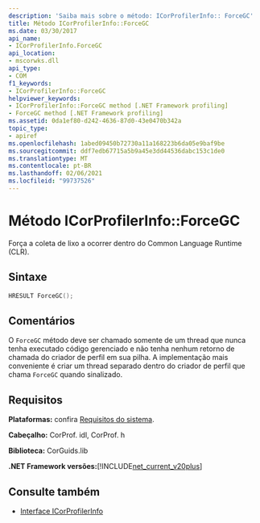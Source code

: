 ```yaml
---
description: 'Saiba mais sobre o método: ICorProfilerInfo:: ForceGC'
title: Método ICorProfilerInfo::ForceGC
ms.date: 03/30/2017
api_name:
- ICorProfilerInfo.ForceGC
api_location:
- mscorwks.dll
api_type:
- COM
f1_keywords:
- ICorProfilerInfo::ForceGC
helpviewer_keywords:
- ICorProfilerInfo::ForceGC method [.NET Framework profiling]
- ForceGC method [.NET Framework profiling]
ms.assetid: 0da1ef80-d242-4636-87d0-43e0470b342a
topic_type:
- apiref
ms.openlocfilehash: 1abed09450b72730a11a168223b6da05e9baf9be
ms.sourcegitcommit: ddf7edb67715a5b9a45e3dd44536dabc153c1de0
ms.translationtype: MT
ms.contentlocale: pt-BR
ms.lasthandoff: 02/06/2021
ms.locfileid: "99737526"
---
```

# <a name="icorprofilerinfoforcegc-method"></a>Método ICorProfilerInfo::ForceGC

Força a coleta de lixo a ocorrer dentro do Common Language Runtime (CLR).  
  
## <a name="syntax"></a>Sintaxe  
  
```cpp  
HRESULT ForceGC();  
```  
  
## <a name="remarks"></a>Comentários  

 O `ForceGC` método deve ser chamado somente de um thread que nunca tenha executado código gerenciado e não tenha nenhum retorno de chamada do criador de perfil em sua pilha. A implementação mais conveniente é criar um thread separado dentro do criador de perfil que chama `ForceGC` quando sinalizado.  
  
## <a name="requirements"></a>Requisitos  

 **Plataformas:** confira [Requisitos do sistema](../../get-started/system-requirements.md).  
  
 **Cabeçalho:** CorProf. idl, CorProf. h  
  
 **Biblioteca:** CorGuids.lib  
  
 **.NET Framework versões:**[!INCLUDE[net_current_v20plus](../../../../includes/net-current-v20plus-md.md)]  
  
## <a name="see-also"></a>Consulte também

- [Interface ICorProfilerInfo](icorprofilerinfo-interface.md)
